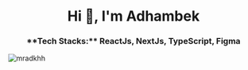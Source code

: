 <h1 align="center">Hi 👋, I'm Adhambek</h1>
<h3 align="center">**Tech Stacks:** ReactJs, NextJs, TypeScript, Figma </h3>

<p><img align="center" src="https://github-readme-stats.vercel.app/api/top-langs?username=mradkhh&show_icons=true&locale=en&layout=compact" alt="mradkhh" /></p>
